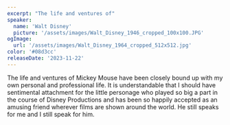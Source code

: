 ```yaml
---
excerpt: "The life and ventures of"
speaker:
  name: 'Walt Disney'
  picture: '/assets/images/Walt_Disney_1946_cropped_100x100.JPG'
ogImage:
  url: '/assets/images/Walt_Disney_1964_cropped_512x512.jpg'
color: '#08d3cc'
releaseDate: '2023-11-22'
---
```

The life and ventures of Mickey Mouse have been closely bound up with my own personal and professional life. It is understandable that I should have sentimental attachment for the little personage who played so big a part in the course of Disney Productions and has been so happily accepted as an amusing friend wherever films are shown around the world. He still speaks for me and I still speak for him.
